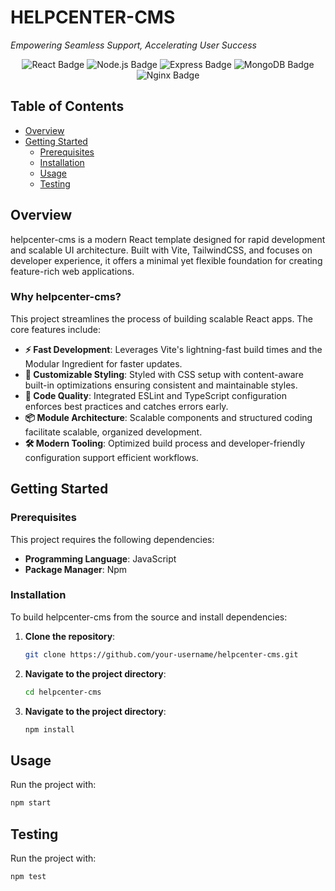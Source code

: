 # HELPCENTER-CMS

*Empowering Seamless Support, Accelerating User Success*

<p align="center">
  <img src="https://img.shields.io/badge/React-61DAFB?style=flat&logo=react&logoColor=black" alt="React Badge">
  <img src="https://img.shields.io/badge/Node.js-339933?style=flat&logo=node.js&logoColor=white" alt="Node.js Badge">
  <img src="https://img.shields.io/badge/Express-000000?style=flat&logo=express&logoColor=white" alt="Express Badge">
  <img src="https://img.shields.io/badge/MongoDB-47A248?style=flat&logo=mongodb&logoColor=white" alt="MongoDB Badge">
  <img src="https://img.shields.io/badge/Nginx-009639?style=flat&logo=nginx&logoColor=white" alt="Nginx Badge">
</p>

## Table of Contents

- [Overview](#overview)
- [Getting Started](#getting-started)
  - [Prerequisites](#prerequisites)
  - [Installation](#installation)
  - [Usage](#usage)
  - [Testing](#testing)

## Overview

helpcenter-cms is a modern React template designed for rapid development and scalable UI architecture. Built with Vite, TailwindCSS, and focuses on developer experience, it offers a minimal yet flexible foundation for creating feature-rich web applications.

### Why helpcenter-cms?

This project streamlines the process of building scalable React apps. The core features include:

- **⚡ Fast Development**: Leverages Vite's lightning-fast build times and the Modular Ingredient for faster updates.
- **🎨 Customizable Styling**: Styled with CSS setup with content-aware built-in optimizations ensuring consistent and maintainable styles.
- **🔧 Code Quality**: Integrated ESLint and TypeScript configuration enforces best practices and catches errors early.
- **📦 Module Architecture**: Scalable components and structured coding facilitate scalable, organized development.
- **🛠️ Modern Tooling**: Optimized build process and developer-friendly configuration support efficient workflows.

## Getting Started

### Prerequisites

This project requires the following dependencies:

- **Programming Language**: JavaScript
- **Package Manager**: Npm

### Installation

To build helpcenter-cms from the source and install dependencies:

1. **Clone the repository**:
   ```bash
   git clone https://github.com/your-username/helpcenter-cms.git

2. **Navigate to the project directory**:
    ```bash
    cd helpcenter-cms
    
3. **Navigate to the project directory**:
    ```bash
   npm install
    ```

## Usage

Run the project with:

```bash
npm start
```


## Testing

Run the project with:



```bash
npm test
